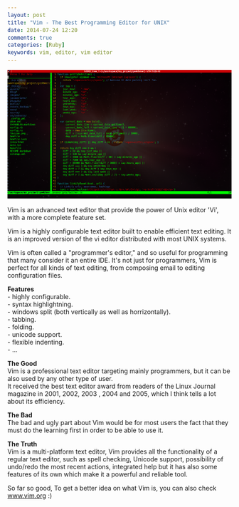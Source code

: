 ```yaml
---
layout: post
title: "Vim - The Best Programming Editor for UNIX"
date: 2014-07-24 12:20
comments: true
categories: [Ruby]
keywords: vim, editor, vim editor
---
```


<p>
  <a class="fancybox" href="/images/vim.png"><img src="/images/vim.png" width="680" /></a><br/>
</p>

<p>
  Vim is an advanced text editor that provide the power of Unix editor 'Vi', with a more complete feature set.<br/>
</p>

<p>
  Vim is a highly configurable text editor built to enable efficient text editing. It is an improved version of the vi editor distributed with most UNIX systems.<br/>
</p>

<p>
  Vim is often called a "programmer's editor," and so useful for programming that many consider it an entire IDE. It's not just for programmers, Vim is perfect for all kinds of text editing, from composing email to editing configuration files.<br/>
</p>

<p>
  <strong>Features</strong><br/>
  - highly configurable.<br/>
  - syntax highlightning.<br/>
  - windows split (both vertically as well as horrizontally).<br/>
  - tabbing.<br/>
  - folding.<br/>
  - unicode support.<br/>
  - flexible indenting.<br/>
  - ...
</p>

<p>
  <strong>The Good</strong><br/>
  Vim is a professional text editor targeting mainly programmers, but it can be also used by any other type of user.<br/>
  It received the best text editor award from readers of the Linux Journal magazine in 2001, 2002, 2003 , 2004 and 2005, which I think tells a lot about its efficiency. 
</p>

<p>
  <strong>The Bad</strong><br/>
  The bad and ugly part about Vim would be for most users the fact that they must do the learning first in order to be able to use it.<br/>
</p>

<p>
  <strong>The Truth</strong><br/>
  Vim is a multi-platform text editor, Vim provides all the functionality of a regular text editor, such as spell checking, Unicode support, possibility of undo/redo the most recent actions, integrated help but it has also some features of its own which make it a powerful and reliable tool.
</p>

<p>
  So far so good, To get a better idea on what Vim is, you can also check <a href="http://www.vim.org/" target="_blank">www.vim.org</a> :)
</p>